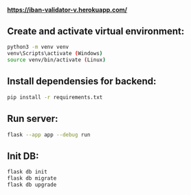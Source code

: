 #### https://iban-validator-v.herokuapp.com/

## Create and activate virtual environment:
```bash
python3 -m venv venv
venv\Scripts\activate (Windows)
source venv/bin/activate (Linux)
```


## Install dependensies for backend:
```bash
pip install -r requirements.txt
```

## Run server:
```bash
flask --app app --debug run
```

## Init DB:
```bash
flask db init
flask db migrate
flask db upgrade
```


